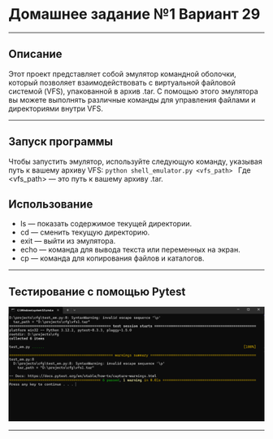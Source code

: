 # Домашнее задание №1 Вариант 29
___
## Описание
Этот проект представляет собой эмулятор командной оболочки, который позволяет взаимодействовать с виртуальной файловой системой (VFS), упакованной в архив .tar. С помощью этого эмулятора вы можете выполнять различные команды для управления файлами и директориями внутри VFS.
___
## Запуск программы
Чтобы запустить эмулятор, используйте следующую команду, указывая путь к вашему архиву VFS: `python shell_emulator.py <vfs_path>
` Где <vfs_path> — это путь к вашему архиву .tar.
## Использование
- ls — показать содержимое текущей директории.
- cd <directory> — сменить текущую директорию.
- exit — выйти из эмулятора.
- echo — команда для вывода текста или переменных на экран.
- cp — команда для копирования файлов и каталогов. 
___
## Тестирование с помощью Pytest
![pytest](https://github.com/kseniauuy/konfupr1/blob/main/hw1/imgs/Снимок%20экрана%202024-09-17%20183759.png?raw=true)
___

